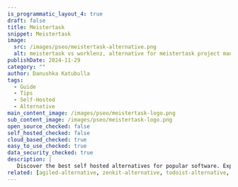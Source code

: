 ```yaml
---
is_programmatic_layout_4: true
draft: false
title: Meistertask
snippet: Meistertask
image:
  src: /images/pseo/meistertask-alternative.png
  alt: meistertask vs worklenz, alternative for meistertask project managemet tool, task management, resource management, productivity, self-hosted
publishDate: 2024-11-29
category: ""
author: Danushka Katubulla
tags:
  - Guide
  - Tips
  - Self-Hosted
  - Alternative
main_content_image: /images/pseo/meistertask-logo.png
sub_content_image: /images/pseo/meistertask-logo.png
open_source_checked: false
self_hosted_checked: false
cloud_based_checked: true
easy_to_use_checked: true
data_security_checked: true
description: |
   Discover the best self hosted alternatives for popular software. Explore our comprehensive guides and find the perfect solution for your needs today.
related: [agiled-alternative, zenkit-alternative, todoist-alternative, smartsheet-alternative]
---
```

